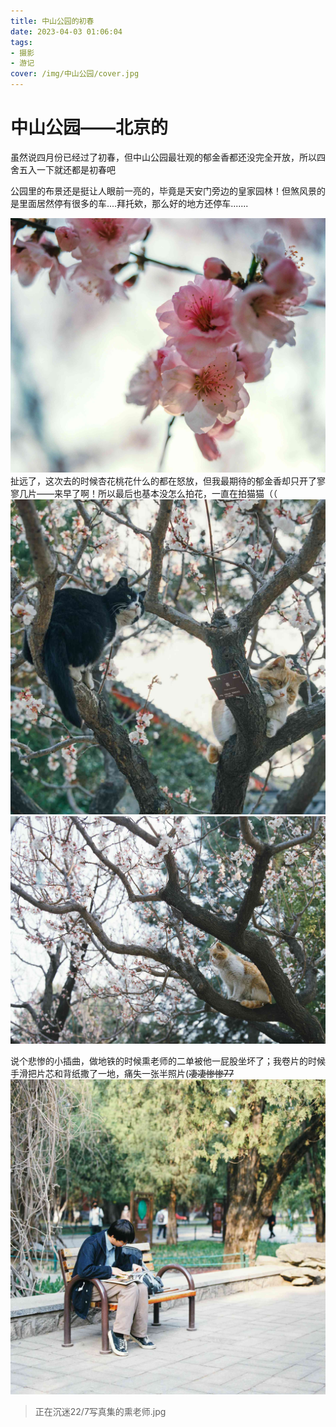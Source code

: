 ```yaml
---
title: 中山公园的初春
date: 2023-04-03 01:06:04
tags: 
- 摄影
- 游记
cover: /img/中山公园/cover.jpg
---
```

# 中山公园——北京的

虽然说四月份已经过了初春，但中山公园最壮观的郁金香都还没完全开放，所以四舍五入一下就还都是初春吧

公园里的布景还是挺让人眼前一亮的，毕竟是天安门旁边的皇家园林！但煞风景的是里面居然停有很多的车....拜托欸，那么好的地方还停车.......

![](/img/中山公园/cover.jpg)
扯远了，这次去的时候杏花桃花什么的都在怒放，但我最期待的郁金香却只开了寥寥几片——来早了啊！所以最后也基本没怎么拍花，一直在拍猫猫（（
![](/img/中山公园/000004.jpg)
![](/img/中山公园/000002.jpg)

说个悲惨的小插曲，做地铁的时候熏老师的二单被他一屁股坐坏了；我卷片的时候手滑把片芯和背纸撒了一地，痛失一张半照片(~~凄凄惨惨77~~
![](/img/中山公园/000008.jpg)
> 正在沉迷22/7写真集的熏老师.jpg